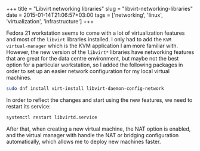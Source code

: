 +++
title = "Libvirt networking libraries"
slug = "libvirt-networking-libraries"
date = 2015-01-14T21:06:57+03:00
tags = ['networking', 'linux', 'virtualization', 'infrastructure']
+++

Fedora 21 workstation seems to come with a lot of virtualization
features and most of the `libvirt` libraries installed. I only had to
add the `KVM virtual-manager` which is the KVM application I am more
familiar with. However, the new version of the `libvirt*` libraries have
networking features that are great for the data centre environment, but
maybe not the best option for a particular workstation, so I added the
following packages in order to set up an easier network configuration
for my local virtual machines.

``` bash
sudo dnf install virt-install libvirt-daemon-config-network
```

In order to reflect the changes and start using the new features, we
need to restart its service:

``` bash
systemctl restart libvirtd.service
```

After that, when creating a new virtual machine, the NAT option is
enabled, and the virtual manager with handle the NAT or bridging
configuration automatically, which allows me to deploy new machines
faster.
